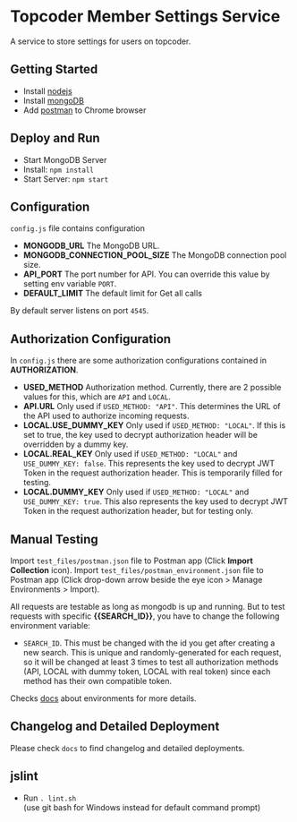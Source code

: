 # Topcoder Member Settings Service

A service to store settings for users on topcoder.

## Getting Started

* Install [nodejs](http://nodejs.org/)
* Install [mongoDB](http://www.mongodb.org/downloads)
* Add [postman](http://www.getpostman.com/) to Chrome browser

## Deploy and Run

* Start MongoDB Server
* Install: ``npm install``
* Start Server: ``npm start``

## Configuration
``config.js`` file contains configuration

* **MONGODB_URL** The MongoDB URL.
* **MONGODB_CONNECTION_POOL_SIZE** The MongoDB connection pool size.
* **API_PORT** The port number for API. You can override this value by setting env variable ``PORT``.
* **DEFAULT_LIMIT** The default limit for Get all calls

By default server listens on port ``4545``.

## Authorization Configuration
In ``config.js`` there are some authorization configurations contained in **AUTHORIZATION**.

* **USED_METHOD** Authorization method. Currently, there are 2 possible values for this, which are ``API`` and ``LOCAL``.
* **API.URL** Only used if ``USED_METHOD: "API"``. This determines the URL of the API used to authorize incoming requests.
* **LOCAL.USE_DUMMY_KEY** Only used if ``USED_METHOD: "LOCAL"``. If this is set to true, the key used to decrypt authorization header will be overridden by a dummy key.
* **LOCAL.REAL_KEY** Only used if ``USED_METHOD: "LOCAL"`` and ``USE_DUMMY_KEY: false``. This represents the key used to decrypt JWT Token in the request authorization header. This is temporarily filled for testing.
* **LOCAL.DUMMY_KEY** Only used if ``USED_METHOD: "LOCAL"`` and ``USE_DUMMY_KEY: true``. This also represents the key used to decrypt JWT Token in the request authorization header, but for testing only.

## Manual Testing
Import ``test_files/postman.json`` file to Postman app (Click **Import Collection** icon).
Import ``test_files/postman_environment.json`` file to Postman app (Click drop-down arrow beside the eye icon > Manage Environments > Import).

All requests are testable as long as mongodb is up and running. But to test requests with specific **{{SEARCH_ID}}**, you have to change the following environment variable:

* ``SEARCH_ID``. This must be changed with the id you get after creating a new search. This is unique and randomly-generated for each request, so it will be changed at least 3 times to test all authorization methods (API, LOCAL with dummy token, LOCAL with real token) since each method has their own compatible token.

Checks [docs](http://www.getpostman.com/docs/environments) about environments for more details.

## Changelog and Detailed Deployment
Please check ``docs`` to find changelog and detailed deployments.

## jslint
* Run ``. lint.sh``  
(use git bash for Windows instead for default command prompt)
